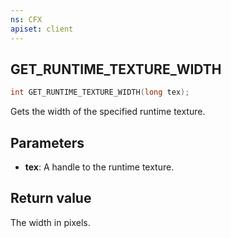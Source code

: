 ```yaml
---
ns: CFX
apiset: client
---
```

## GET_RUNTIME_TEXTURE_WIDTH

```c
int GET_RUNTIME_TEXTURE_WIDTH(long tex);
```

Gets the width of the specified runtime texture.

## Parameters
* **tex**: A handle to the runtime texture.

## Return value
The width in pixels.
